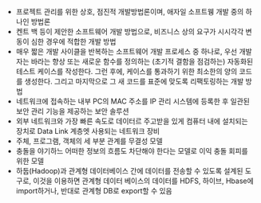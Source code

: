 - 프로젝트 관리를 위한 상호, 점진적 개발방법론이며, 애자일 소프트웽 개발 중의 하나인 방법론
- 켄트 백 등이 제안한 소프트웨어 개발 방법으로, 비즈니스 상의 요구가 시시각각 변동이 심한 경우에 적합한 개발 방법
- 매우 짧은 개발 사이클을 반복하는 소프트웨어 개발 프로세스 중 하나로, 우선 개발자는 바라는 향상 또는 새로운 함수를 정의하는 (초기적 결함을 점검하는) 자동화된 테스트 케이스를 작성한다. 그런 후에, 케이스를 통과하기 위한 최소한의 양의 코드를 생성한다. 그리고 마지막으로 그 새 코드를 표준에 맞도록 리팩토링하는 개발 방법
- 네트워크에 접속하는 내부 PC의 MAC 주소를 IP 관리 시스템에 등록한 후 일관된 보안 관리 기능을 제공하는 보안 솔루션
- 외부 네트워크와 가장 빠른 속도로 데이터르 주고받을 있게 컴퓨터 내에 설치되는 장치로 Data Link 계층엣 사용되는 네트워크 장비
- 주체, 프로그램, 객체의 세 부분 관계를 무결성 모델
- 충돌을 야기하느 어떠한 정보의 흐름도 차단해야 한다는 모델로 이익 충돌 회피를 위한 모델
- 하둡(Hadoop)과 관계형 데이터베이스 간에 데이터를 전송할 수 있도록 설계된 도구로, 이것을 이용하면 관계형 데이터 베이스의 데이터를 HDFS, 하이브, Hbase에 import하거나, 반대로 관계형 DB로 export할 수 있음
